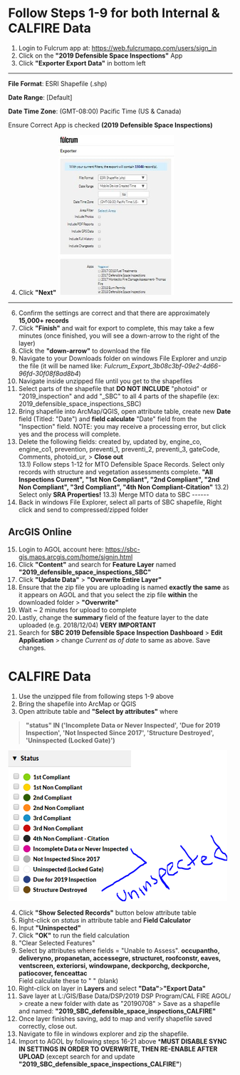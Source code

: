 # Follow Steps 1-9 for both Internal & CALFIRE Data

1) Login to Fulcrum app at: https://web.fulcrumapp.com/users/sign_in
2) Click on the __"2019 Defensible Space Inspections"__ App
3) Click __"Exporter Export Data"__ in bottom left

___

__File Format__: ESRI Shapefile (.shp)

__Date Range__: [Default]

__Date Time Zone__: (GMT-08:00) Pacific Time (US & Canada)

Ensure Correct App is checked __(2019 Defensible Space Inspections)__

4) Click __"Next"__
![alt text](https://github.com/sbcfiregis/photos/blob/master/fulcrum_screenshot.JPG?raw=true)

---

6) Confirm the settings are correct and that there are approximately __15,000+ records__
7) Click __"Finish"__ and wait for export to complete, this may take a few minutes (once finished, you will see a down-arrow to the right of the layer)
8) Click the __"down-arrow"__ to download the file
9) Navigate to your Downloads folder on windows File Explorer and unzip the file (it will be named like: *Fulcrum_Export_3b08c3bf-09e2-4d66-96fd-30f08f8ad8b4*)
10) Navigate inside unzipped file until you get to the shapefiles
11) Select parts of the shapefile that __DO NOT INCLUDE__ "photoid" or "2019_inspection" and add "_SBC" to all 4 parts of the shapefile
(ex: 2019_defensible_space_inspections_SBC)
12) Bring shapefile into ArcMap/QGIS, open attribute table, create new __Date__ field (Titled: "Date") and __field calculate__ "Date" field from the "Inspection" field.  NOTE: you may receive a processing error, but click yes and the process will complete.  
13) Delete the following fields: created by, updated by, engine_co, engine_co1, prevention, preventi_1, preventi_2, preventi_3, gateCode, Comments, photoid_ur,  > __Close out__  
13.1) Follow steps 1-12 for MTO Defensible Space Records.  Select only records with structure and vegetation assessments complete.
    __"All Inspections Current", "1st Non Compliant", "2nd Compliant", "2nd Non Compliant", "3rd Compliant", "4th Non Compliant-Citation"__
13.2) Select only __SRA Properties!__
13.3) Merge MTO data to SBC ------
14) Back in windows File Explorer, select all parts of SBC shapefile, Right click and send to compressed/zipped folder
## ArcGIS Online
15) Login to AGOL account here: https://sbc-gis.maps.arcgis.com/home/signin.html
16) Click __"Content"__ and search for __Feature Layer__ named __"2019_defensible_space_inspections_SBC"__
17) Click __"Update Data"__ > __"Overwrite Entire Layer"__
18) Ensure that the zip file you are uploading is named __exactly the same__ as it appears on AGOL and that you select the zip file __within__ the downloaded folder > __"Overwrite"__
19) Wait ~ 2 minutes for upload to complete
20) Lastly, change the __summary__ field of the feature layer to the date uploaded (e.g. 2018/12/04) __VERY IMPORTANT__
21) Search for __SBC 2019 Defensible Space Inspection Dashboard__ > __Edit Application__ > change _Current as of date_ to same as above.  Save changes.

# CALFIRE Data
1) Use the unzipped file from following steps 1-9 above
2) Bring the shapefile into ArcMap or QGIS
3) Open attribute table and  __"Select by attributes"__ where
> __"status" IN ('Incomplete Data or Never Inspected', 'Due for 2019 Inspection', 'Not Inspected Since 2017', 'Structure Destroyed', 'Uninspected (Locked Gate)')__

![alt text](https://github.com/sbcfiregis/photos/blob/master/2019_Fulcrum_DSP_Status_screenshot.PNG?raw=true)

4) Click __"Show Selected Records"__ button below attribute table
5) Right-click on _status_ in attribute table and __Field Calculator__
6) Input __"Uninspected"__
7) Click __"OK"__ to run the field calculation
8) "Clear Selected Features"
9) Select by attributes where fields = "Unable to Assess". __occupantho, deliveryno, propanetan, accessegre, structuret, roofconstr, eaves, ventscreen, exteriorsi, windowpane, deckporchg, deckporche, patiocover, fenceattac__     
Field calculate these to " " (blank)
10) Right-click on layer in __Layers__ and select __"Data"__>__"Export Data"__
11) Save layer at L:/GIS/Base Data/DSP/2019 DSP Program/CAL FIRE AGOL/ > create a new folder with date as "20190708" > Save as a shapefile and named: __"2019_SBC_defensible_space_inspections_CALFIRE"__
12) Once layer finishes saving, add to map and verify shapefile saved correctly, close out.  
13) Navigate to file in windows explorer and zip the shapefile.
14) Import to AGOL by following steps 16-21 above ***MUST DISABLE SYNC IN SETTINGS IN ORDER TO OVERWRITE, THEN RE-ENABLE AFTER UPLOAD**
(except search for and update __"2019_SBC_defensible_space_inspections_CALFIRE"__)
